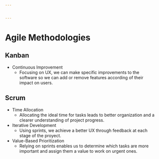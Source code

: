 ```yaml
---


---
```


<h1 id="agile-methodologies">Agile Methodologies</h1>
<h2 id="kanban">Kanban</h2>
<ul>
<li>Continuous Improvement
<ul>
<li>Focusing on UX, we can make specific improvements to the software so we can add or remove features according of their impact on users.</li>
</ul>
</li>
</ul>
<h2 id="scrum">Scrum</h2>
<ul>
<li>Time Allocation
<ul>
<li>Allocating the ideal time for tasks leads to better organization and a clearer understanding of project progress.</li>
</ul>
</li>
<li>Iterative Development
<ul>
<li>Using sprints, we achieve a better UX through feedback at each stage of the proyect.</li>
</ul>
</li>
<li>Value-Based Prioritization
<ul>
<li>Relying on sprints enables us to determine which tasks are more important and assign them a value to work on urgent ones.</li>
</ul>
</li>
</ul>

